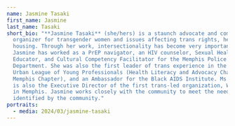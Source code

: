 ```yaml
---
name: Jasmine Tasaki
first_name: Jasmine
last_name: Tasaki
short_bio: "**Jasmine Tasaki** (she/hers) is a staunch advocate and community
  organizer for transgender women and issues affecting trans rights, health, and
  housing. Through her work, intersectionality has become very important to her.
  Jasmine has worked as a PrEP navigator, an HIV counselor, Sexual Health
  Educator, and Cultural Competency Facilitator for the Memphis Police
  Department. She was also the first leader of trans experience in the National
  Urban League of Young Professionals (Health Literacy and Advocacy Chairperson,
  Memphis Chapter), and an Ambassador for the Black AIDS Institute. Ms. Tasaki
  is also the Executive Director of the first trans-led organization, WeCareTN,
  in Memphis. Jasmine works closely with the community to meet the needs
  identified by the community."
portraits:
  - media: 2024/03/jasmine-tasaki
---
```

